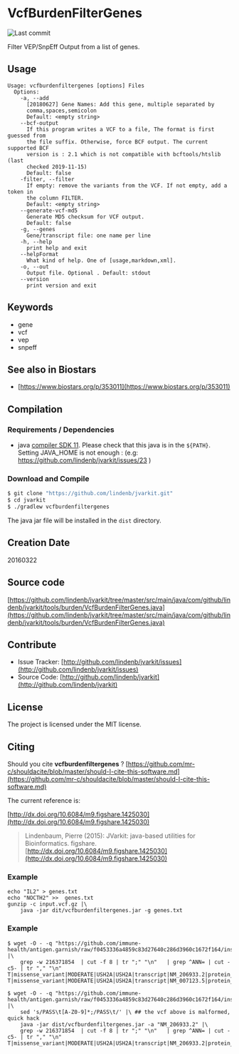 # VcfBurdenFilterGenes

![Last commit](https://img.shields.io/github/last-commit/lindenb/jvarkit.png)

Filter VEP/SnpEff Output from a list of genes.


## Usage

```
Usage: vcfburdenfiltergenes [options] Files
  Options:
    -a, --add
      [20180627] Gene Names: Add this gene, multiple separated by 
      comma,spaces,semicolon 
      Default: <empty string>
    --bcf-output
      If this program writes a VCF to a file, The format is first guessed from 
      the file suffix. Otherwise, force BCF output. The current supported BCF 
      version is : 2.1 which is not compatible with bcftools/htslib (last 
      checked 2019-11-15)
      Default: false
    -filter, --filter
      If empty: remove the variants from the VCF. If not empty, add a token in 
      the column FILTER.
      Default: <empty string>
    --generate-vcf-md5
      Generate MD5 checksum for VCF output.
      Default: false
    -g, --genes
      Gene/transcript file: one name per line
    -h, --help
      print help and exit
    --helpFormat
      What kind of help. One of [usage,markdown,xml].
    -o, --out
      Output file. Optional . Default: stdout
    --version
      print version and exit

```


## Keywords

 * gene
 * vcf
 * vep
 * snpeff



## See also in Biostars

 * [https://www.biostars.org/p/353011](https://www.biostars.org/p/353011)


## Compilation

### Requirements / Dependencies

* java [compiler SDK 11](https://jdk.java.net/11/). Please check that this java is in the `${PATH}`. Setting JAVA_HOME is not enough : (e.g: https://github.com/lindenb/jvarkit/issues/23 )


### Download and Compile

```bash
$ git clone "https://github.com/lindenb/jvarkit.git"
$ cd jvarkit
$ ./gradlew vcfburdenfiltergenes
```

The java jar file will be installed in the `dist` directory.


## Creation Date

20160322

## Source code 

[https://github.com/lindenb/jvarkit/tree/master/src/main/java/com/github/lindenb/jvarkit/tools/burden/VcfBurdenFilterGenes.java](https://github.com/lindenb/jvarkit/tree/master/src/main/java/com/github/lindenb/jvarkit/tools/burden/VcfBurdenFilterGenes.java)


## Contribute

- Issue Tracker: [http://github.com/lindenb/jvarkit/issues](http://github.com/lindenb/jvarkit/issues)
- Source Code: [http://github.com/lindenb/jvarkit](http://github.com/lindenb/jvarkit)

## License

The project is licensed under the MIT license.

## Citing

Should you cite **vcfburdenfiltergenes** ? [https://github.com/mr-c/shouldacite/blob/master/should-I-cite-this-software.md](https://github.com/mr-c/shouldacite/blob/master/should-I-cite-this-software.md)

The current reference is:

[http://dx.doi.org/10.6084/m9.figshare.1425030](http://dx.doi.org/10.6084/m9.figshare.1425030)

> Lindenbaum, Pierre (2015): JVarkit: java-based utilities for Bioinformatics. figshare.
> [http://dx.doi.org/10.6084/m9.figshare.1425030](http://dx.doi.org/10.6084/m9.figshare.1425030)


### Example

```
echo "IL2" > genes.txt
echo "NOCTH2" >>  genes.txt
gunzip -c input.vcf.gz |\
	java -jar dit/vcfburdenfiltergenes.jar -g genes.txt
```

### Example

```
$ wget -O - -q "https://github.com/immune-health/antigen.garnish/raw/f0453336a4859c83d27640c286d3960c1672f164/inst/extdata/testdata/antigen.garnish_hg19anno_example.vcf"  |\
	grep -w 216371854  | cut -f 8 | tr ";" "\n"   | grep ^ANN= | cut -c5- | tr "," "\n"
T|missense_variant|MODERATE|USH2A|USH2A|transcript|NM_206933.2|protein_coding|18/72|c.3884G>A|p.Arg1295Gln|4271/18883|3884/15609|1295/5202||
T|missense_variant|MODERATE|USH2A|USH2A|transcript|NM_007123.5|protein_coding|18/21|c.3884G>A|p.Arg1295Gln|4271/6316|3884/4641|1295/1546||
```

```
$ wget -O - -q "https://github.com/immune-health/antigen.garnish/raw/f0453336a4859c83d27640c286d3960c1672f164/inst/extdata/testdata/antigen.garnish_hg19anno_example.vcf"  |\
	sed 's/PASS\t[A-Z0-9]*;/PASS\t/' |\ ## the vcf above is malformed, quick hack
	java -jar dist/vcfburdenfiltergenes.jar -a "NM_206933.2" |\
	grep -w 216371854  | cut -f 8 | tr ";" "\n"   | grep ^ANN= | cut -c5- | tr "," "\n"
T|missense_variant|MODERATE|USH2A|USH2A|transcript|NM_206933.2|protein_coding|18/72|c.3884G>A|p.Arg1295Gln|4271/18883|3884/15609|1295/5202||
```


